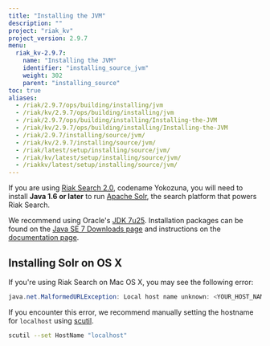 ```yaml
---
title: "Installing the JVM"
description: ""
project: "riak_kv"
project_version: 2.9.7
menu:
  riak_kv-2.9.7:
    name: "Installing the JVM"
    identifier: "installing_source_jvm"
    weight: 302
    parent: "installing_source"
toc: true
aliases:
  - /riak/2.9.7/ops/building/installing/jvm
  - /riak/kv/2.9.7/ops/building/installing/jvm
  - /riak/2.9.7/ops/building/installing/Installing-the-JVM
  - /riak/kv/2.9.7/ops/building/installing/Installing-the-JVM
  - /riak/2.9.7/installing/source/jvm/
  - /riak/kv/2.9.7/installing/source/jvm/
  - /riak/latest/setup/installing/source/jvm/
  - /riak/kv/latest/setup/installing/source/jvm/
  - /riakkv/latest/setup/installing/source/jvm/
---
```



[usage search]: {{<baseurl>}}riak/kv/2.9.7/developing/usage/search

If you are using [Riak Search 2.0][usage search], codename Yokozuna,
you will need to install **Java 1.6 or later** to run [Apache
Solr](https://lucene.apache.org/solr/), the search platform that powers
Riak Search.

We recommend using Oracle's [JDK
7u25](http://www.oracle.com/technetwork/java/javase/7u25-relnotes-1955741.html).
Installation packages can be found on the [Java SE 7 Downloads
page](http://www.oracle.com/technetwork/java/javase/downloads/java-archive-downloads-javase7-521261.html#jdk-7u25-oth-JPR)
and instructions on the [documentation
page](http://www.oracle.com/technetwork/java/javase/documentation/index.html).

## Installing Solr on OS X

If you're using Riak Search on Mac OS X, you may see the following
error:

```java
java.net.MalformedURLException: Local host name unknown: <YOUR_HOST_NAME>
```

If you encounter this error, we recommend manually setting the hostname
for `localhost` using
[scutil](https://developer.apple.com/library/mac/documentation/Darwin/Reference/ManPages/man8/scutil.8.html).

```bash
scutil --set HostName "localhost"
```


